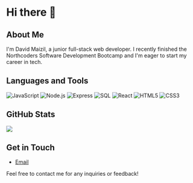 # Hi there 👋

## About Me

I'm David Maizil, a junior full-stack web developer. I recently finished the Northcoders Software Development Bootcamp and I'm eager to start my career in tech.


## Languages and Tools

![JavaScript](https://img.shields.io/badge/-JavaScript-yellow?style=flat-square&logo=javascript&logoColor=white)
![Node.js](https://img.shields.io/badge/-Node.js-green?style=flat-square&logo=node.js&logoColor=white)
![Express](https://img.shields.io/badge/-Express-gray?style=flat-square&logo=express&logoColor=white)
![SQL](https://img.shields.io/badge/-SQL-blue?style=flat-square&logo=postgresql&logoColor=white)
![React](https://img.shields.io/badge/-React-blue?style=flat-square&logo=react&logoColor=white)
![HTML5](https://img.shields.io/badge/-HTML5-red?style=flat-square&logo=html5&logoColor=white)
![CSS3](https://img.shields.io/badge/-CSS3-blue?style=flat-square&logo=css3&logoColor=white)

## GitHub Stats

<img align="center" src="https://github-readme-stats.vercel.app/api?username=Damz1&show_icons=true&include_all_commits=true&count_private=true&bg_color=ffffff&title_color=2484BD&text_color=333333&theme=radical" />



## Get in Touch

- [Email](mailto:davidmaizil@gmail.com)
<!-- - [LinkedIn](https://www.linkedin.com/in/example)
 -->
Feel free to contact me for any inquiries or feedback!

<!--
**Damz1/Damz1** is a ✨ _special_ ✨ repository because its `README.md` (this file) appears on your GitHub profile.

Here are some ideas to get you started:

- 🔭 I’m currently working on ...
- 🌱 I’m currently learning ...
- 👯 I’m looking to collaborate on ...
- 🤔 I’m looking for help with ...
- 💬 Ask me about ...
- 📫 How to reach me: ...
- 😄 Pronouns: ...
- ⚡ Fun fact: ...
-->
